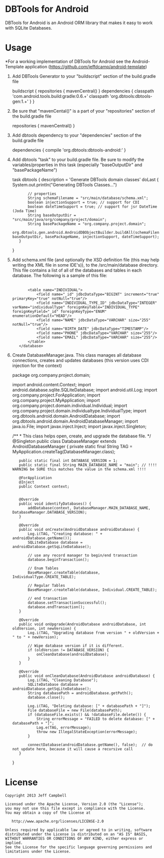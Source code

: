 DBTools for Android
=================

DBTools for Android is an Android ORM library that makes it easy to work with SQLite Databases.


Usage
=====

*For a working implementation of DBTools for Android see the Android-Template application (https://github.com/jeffdcamp/android-template)

  1. Add DBTools Generator to your "buildscript" section of the build.gradle file

        buildscript {
            repositories {
                mavenCentral()
            }
            dependencies {
                classpath 'com.android.tools.build:gradle:0.6.+'
                classpath 'org.dbtools:dbtools-gen:1.+'
            }
        }

  2. Be sure that "mavenCental()" is a part of your "repositories" section of the build.gradle file

        repositories {
            mavenCentral()
        }

  3. Add dbtools dependency to your "dependencies" section of the build.gradle file

        dependencies {
            compile 'org.dbtools:dbtools-android:<latest version>'
        }

  4. Add dbtools "task" to your build.gradle file.  Be sure to modify the variables/properties in this task (especially "baseOutputDir" and "basePackageName")

        task dbtools {
            description = 'Generate DBTools domain classes'
            doLast {
                System.out.println("Generating DBTools Classes...")

                // properties
                String schemaFilename = "src/main/database/schema.xml";
                boolean injectionSupport = true; // support for CDI
                boolean dateTimeSupport = true; // support for jsr DateTime (Joda Time)
                String baseOutputDir = "src/main/java/org/company/project/domain";
                String basePackageName = "org.company.project.domain";
                org.dbtools.gen.android.AndroidDBObjectBuilder.buildAll(schemaFilename, baseOutputDir, basePackageName, injectionSupport, dateTimeSupport);
            }
        }

  5. Add schema.xml file (and optionally the XSD definition file (this may help writing the XML file in some IDE's)), to the /src/main/database directory.  This file contains a list of all of the databases and tables in each database.  The following is a sample of this file:

        <?xml version="1.0" encoding="UTF-8" ?>
        <dbSchema xmlns='https://github.com/jeffdcamp/dbtools-gen'
                  xmlns:xsi='http://www.w3.org/2001/XMLSchema-instance'
                  xsi:schemaLocation='https://github.com/jeffdcamp/dbtools-gen dbschema.xsd'>
            <database name="main">
                <table name="INDIVIDUAL_TYPE" className="IndividualType" enumerations="HEAD,SPOUSE,CHILD">
                    <field name="_id" jdbcDataType="BIGINT" increment="true" primaryKey="true" notNull="true"/>
                    <field name="NAME" jdbcDataType="VARCHAR" size="255" notNull="true" unique="true"/>
                </table>

                <table name="INDIVIDUAL">
                    <field name="_id" jdbcDataType="BIGINT" increment="true" primaryKey="true" notNull="true"/>
                    <field name="INDIVIDUAL_TYPE_ID" jdbcDataType="INTEGER" varName="individualType" foreignKeyTable="INDIVIDUAL_TYPE" foreignKeyField="_id" foreignKeyType="ENUM" enumerationDefault="HEAD"/>
                    <field name="NAME" jdbcDataType="VARCHAR" size="255" notNull="true"/>
                    <field name="BIRTH_DATE" jdbcDataType="TIMESTAMP"/>
                    <field name="PHONE" jdbcDataType="VARCHAR" size="255"/>
                    <field name="EMAIL" jdbcDataType="VARCHAR" size="255"/>
                </table>
            </database>
        </dbSchema>

  6. Create DatabaseManager.java.  This class manages all database connections, creates and updates databases (this version uses CDI injection for the context)

        package org.company.project.domain;

        import android.content.Context;
        import android.database.sqlite.SQLiteDatabase;
        import android.util.Log;
        import org.company.project.ForApplication;
        import org.company.project.MyApplication;
        import org.company.project.domain.individual.Individual;
        import org.company.project.domain.individualtype.IndividualType;
        import org.dbtools.android.domain.AndroidDatabase;
        import org.dbtools.android.domain.AndroidDatabaseManager;
        import java.io.File;
        import javax.inject.Inject;
        import javax.inject.Singleton;

        /**
         * This class helps open, create, and upgrade the database file.
         */
        @Singleton
        public class DatabaseManager extends AndroidDatabaseManager {
            private static final String TAG = MyApplication.createTag(DatabaseManager.class);

            public static final int DATABASE_VERSION = 1;
            public static final String MAIN_DATABASE_NAME = "main"; // !!!! WARNING be SURE this matches the value in the schema.xml !!!!

            @ForApplication
            @Inject
            public Context context;


            @Override
            public void identifyDatabases() {
                addDatabase(context, DatabaseManager.MAIN_DATABASE_NAME, DatabaseManager.DATABASE_VERSION);
            }

            @Override
            public void onCreate(AndroidDatabase androidDatabase) {
                Log.i(TAG, "Creating database: " + androidDatabase.getName());
                SQLiteDatabase database = androidDatabase.getSqLiteDatabase();

                // use any record manager to begin/end transaction
                database.beginTransaction();

                // Enum Tables
                BaseManager.createTable(database, IndividualType.CREATE_TABLE);

                // Regular Tables
                BaseManager.createTable(database, Individual.CREATE_TABLE);

                // end transaction
                database.setTransactionSuccessful();
                database.endTransaction();
            }

            @Override
            public void onUpgrade(AndroidDatabase androidDatabase, int oldVersion, int newVersion) {
                Log.i(TAG, "Upgrading database from version " + oldVersion + " to " + newVersion);

                // Wipe database version if it is different.
                if (oldVersion != DATABASE_VERSION) {
                    onCleanDatabase(androidDatabase);
                }
            }

            @Override
            public void onCleanDatabase(AndroidDatabase androidDatabase) {
                Log.i(TAG, "Cleaning Database");
                SQLiteDatabase database = androidDatabase.getSqLiteDatabase();
                String databasePath = androidDatabase.getPath();
                database.close();

                Log.i(TAG, "Deleting database: [" + databasePath + "]");
                File databaseFile = new File(databasePath);
                if (databaseFile.exists() && !databaseFile.delete()) {
                    String errorMessage = "FAILED to delete database: [" + databasePath + "]";
                    Log.e(TAG, errorMessage);
                    throw new IllegalStateException(errorMessage);
                }

                connectDatabase(androidDatabase.getName(), false);  // do not update here, because it will cause a recursive call
            }
        }


License
=======

    Copyright 2013 Jeff Campbell

    Licensed under the Apache License, Version 2.0 (the "License");
    you may not use this file except in compliance with the License.
    You may obtain a copy of the License at

       http://www.apache.org/licenses/LICENSE-2.0

    Unless required by applicable law or agreed to in writing, software
    distributed under the License is distributed on an "AS IS" BASIS,
    WITHOUT WARRANTIES OR CONDITIONS OF ANY KIND, either express or implied.
    See the License for the specific language governing permissions and
    limitations under the License.
